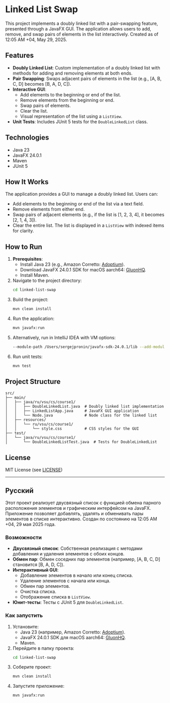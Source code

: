 # Linked List Swap

This project implements a doubly linked list with a pair-swapping feature, presented through a JavaFX GUI. The application allows users to add, remove, and swap pairs of elements in the list interactively. Created as of 12:05 AM +04, May 29, 2025.

## Features
- **Doubly Linked List**: Custom implementation of a doubly linked list with methods for adding and removing elements at both ends.
- **Pair Swapping**: Swaps adjacent pairs of elements in the list (e.g., [A, B, C, D] becomes [B, A, D, C]).
- **Interactive GUI**:
    - Add elements to the beginning or end of the list.
    - Remove elements from the beginning or end.
    - Swap pairs of elements.
    - Clear the list.
    - Visual representation of the list using a `ListView`.
- **Unit Tests**: Includes JUnit 5 tests for the `DoubleLinkedList` class.

## Technologies
- Java 23
- JavaFX 24.0.1
- Maven
- JUnit 5

## How It Works
The application provides a GUI to manage a doubly linked list. Users can:
- Add elements to the beginning or end of the list via a text field.
- Remove elements from either end.
- Swap pairs of adjacent elements (e.g., if the list is [1, 2, 3, 4], it becomes [2, 1, 4, 3]).
- Clear the entire list.
  The list is displayed in a `ListView` with indexed items for clarity.

## How to Run
1. **Prerequisites**:
    - Install Java 23 (e.g., Amazon Corretto: [Adoptium](https://adoptium.net/)).
    - Download JavaFX 24.0.1 SDK for macOS aarch64: [GluonHQ](https://gluonhq.com/products/javafx/).
    - Install Maven.
2. Navigate to the project directory:
   ```bash
   cd linked-list-swap
   ```
3. Build the project:
   ```bash
   mvn clean install
   ```
4. Run the application:
   ```bash
   mvn javafx:run
   ```
5. Alternatively, run in IntelliJ IDEA with VM options:
   ```bash
   --module-path /Users/sergejpronin/javafx-sdk-24.0.1/lib --add-modules javafx.controls,javafx.fxml
   ```
6. Run unit tests:
   ```bash
   mvn test
   ```

## Project Structure
```
src/
├── main/
│   ├── java/ru/vsu/cs/course1/
│   │   ├── DoubleLinkedList.java  # Doubly linked list implementation
│   │   ├── LinkedListApp.java     # JavaFX GUI application
│   │   └── Node.java              # Node class for the linked list
│   ├── resources/
│   │   └── ru/vsu/cs/course1/
│   │       └── style.css          # CSS styles for the GUI
├── test/
│   └── java/ru/vsu/cs/course1/
│       └── DoubleLinkedListTest.java  # Tests for DoubleLinkedList
```

## License
MIT License (see [LICENSE](LICENSE))

---

## Русский

Этот проект реализует двусвязный список с функцией обмена парного расположения элементов и графическим интерфейсом на JavaFX. Приложение позволяет добавлять, удалять и обменивать пары элементов в списке интерактивно. Создан по состоянию на 12:05 AM +04, 29 мая 2025 года.

### Возможности
- **Двусвязный список**: Собственная реализация с методами добавления и удаления элементов с обоих концов.
- **Обмен пар**: Обмен соседних пар элементов (например, [A, B, C, D] становится [B, A, D, C]).
- **Интерактивный GUI**:
    - Добавление элементов в начало или конец списка.
    - Удаление элементов с начала или конца.
    - Обмен пар элементов.
    - Очистка списка.
    - Отображение списка в `ListView`.
- **Юнит-тесты**: Тесты с JUnit 5 для `DoubleLinkedList`.

### Как запустить
1. Установите:
    - Java 23 (например, Amazon Corretto: [Adoptium](https://adoptium.net/)).
    - JavaFX 24.0.1 SDK для macOS aarch64: [GluonHQ](https://gluonhq.com/products/javafx/).
    - Maven.
2. Перейдите в папку проекта:
   ```bash
   cd linked-list-swap
   ```
3. Соберите проект:
   ```bash
   mvn clean install
   ```
4. Запустите приложение:
   ```bash
   mvn javafx:run
   ```